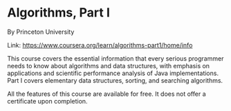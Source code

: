 # Algorithms, Part I
By Princeton University

Link: https://www.coursera.org/learn/algorithms-part1/home/info

This course covers the essential information that every serious programmer needs to know about algorithms and data structures, with emphasis on applications and scientific performance analysis of Java implementations. Part I covers elementary data structures, sorting, and searching algorithms.

All the features of this course are available for free.  It does not offer a certificate upon completion.
